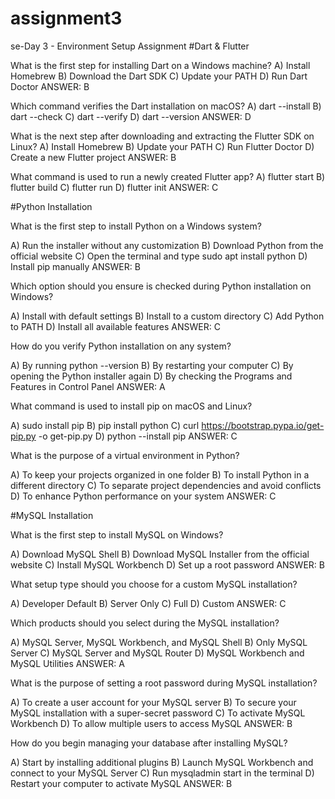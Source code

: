 # assignment3
se-Day 3 - Environment Setup Assignment
#Dart & Flutter

What is the first step for installing Dart on a Windows machine?
A) Install Homebrew 
B) Download the Dart SDK 
C) Update your PATH 
D) Run Dart Doctor
     ANSWER: B
     
Which command verifies the Dart installation on macOS?
A) dart --install 
B) dart --check 
C) dart --verify 
D) dart --version
    ANSWER: D
    
What is the next step after downloading and extracting the Flutter SDK on Linux?
A) Install Homebrew 
B) Update your PATH 
C) Run Flutter Doctor 
D) Create a new Flutter project
    ANSWER: B
    
What command is used to run a newly created Flutter app?
A) flutter start 
B) flutter build 
C) flutter run 
D) flutter init
    ANSWER: C
    
#Python Installation

What is the first step to install Python on a Windows system?

A) Run the installer without any customization 
B) Download Python from the official website 
C) Open the terminal and type sudo apt install python 
D) Install pip manually
    ANSWER: B
    
Which option should you ensure is checked during Python installation on Windows?

A) Install with default settings 
B) Install to a custom directory 
C) Add Python to PATH 
D) Install all available features
    ANSWER: C
    
How do you verify Python installation on any system?

A) By running python --version 
B) By restarting your computer 
C) By opening the Python installer again 
D) By checking the Programs and Features in Control Panel
    ANSWER: A
    
What command is used to install pip on macOS and Linux?

A) sudo install pip 
B) pip install python 
C) curl https://bootstrap.pypa.io/get-pip.py -o get-pip.py 
D) python --install pip
    ANSWER: C
    
What is the purpose of a virtual environment in Python?

A) To keep your projects organized in one folder 
B) To install Python in a different directory 
C) To separate project dependencies and avoid conflicts 
D) To enhance Python performance on your system
    ANSWER: C
    
#MySQL Installation

What is the first step to install MySQL on Windows?

A) Download MySQL Shell 
B) Download MySQL Installer from the official website 
C) Install MySQL Workbench 
D) Set up a root password
    ANSWER: B
    
What setup type should you choose for a custom MySQL installation?

A) Developer Default 
B) Server Only 
C) Full 
D) Custom
    ANSWER: C
    
Which products should you select during the MySQL installation?

A) MySQL Server, MySQL Workbench, and MySQL Shell 
B) Only MySQL Server 
C) MySQL Server and MySQL Router 
D) MySQL Workbench and MySQL Utilities
    ANSWER: A
    
What is the purpose of setting a root password during MySQL installation?

A) To create a user account for your MySQL server 
B) To secure your MySQL installation with a super-secret password 
C) To activate MySQL Workbench 
D) To allow multiple users to access MySQL
    ANSWER: B
    
How do you begin managing your database after installing MySQL?

A) Start by installing additional plugins 
B) Launch MySQL Workbench and connect to your MySQL Server 
C) Run mysqladmin start in the terminal 
D) Restart your computer to activate MySQL
    ANSWER: B
